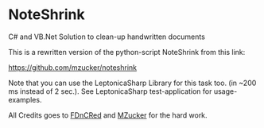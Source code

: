 # NoteShrink
C# and VB.Net Solution to clean-up handwritten documents

This is a rewritten version of the python-script NoteShrink from this link:

https://github.com/mzucker/noteshrink

Note that you can use the LeptonicaSharp Library for this task too.
(in ~200 ms instead of 2 sec.). See LeptonicaSharp test-application for usage-examples.

All Credits goes to [FDnCRed](https://github.com/fdncred)  and [MZucker](https://github.com/mzucker) for the hard work.
